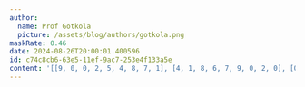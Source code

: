 ```yaml
---
author:
  name: Prof Gotkola
  picture: /assets/blog/authors/gotkola.png
maskRate: 0.46
date: 2024-08-26T20:00:01.400596
id: c74c8cb6-63e5-11ef-9ac7-253e4f133a5e
content: '[[9, 0, 0, 2, 5, 4, 8, 7, 1], [4, 1, 8, 6, 7, 9, 0, 2, 0], [0, 5, 2, 8, 0, 0, 6, 4, 0], [0, 0, 7, 3, 2, 0, 1, 0, 0], [0, 2, 9, 0, 4, 1, 3, 8, 0], [1, 3, 0, 0, 0, 7, 0, 6, 5], [8, 9, 6, 0, 0, 5, 4, 1, 0], [0, 0, 0, 4, 0, 0, 0, 0, 0], [2, 0, 0, 1, 0, 8, 0, 0, 0]]'
---
```

